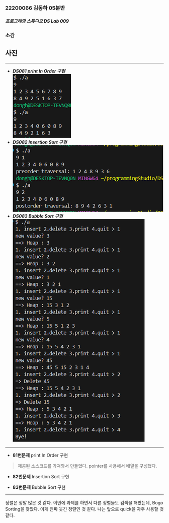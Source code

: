 ### 22200066 김동하 05분반

##### 프로그래밍 스튜디오 DS Lab 009

### 소감

## 사진

---
+ ___DS081 print In Order 구현___  
![DS081](./Captures/DS081.png)
+ ___DS082 Insertion Sort 구현___  
![DS082](./Captures/DS082.png)
+ ___DS083 Bubble Sort 구현___  
![DS083](./Captures/DS083.png)


---

+ **81번문제** print In Order 구현  
> 제공된 소스코드를 가져와서 만들었다. pointer를 사용해서 배열을 구성했다.

+ **82번문제** Insertion Sort 구현  
> 

+ **83번문제** Bubble Sort 구현  
> 

---

정렬은 정말 많은 것 같다. 이번에 과제를 하면서 다른 정렬들도 검색을 해봤는데, Bogo Sorting을 찾았다. 이게 진짜 웃긴 정렬인 것 같다. 나는 앞으로 quick을 자주 사용할 것 같다.

